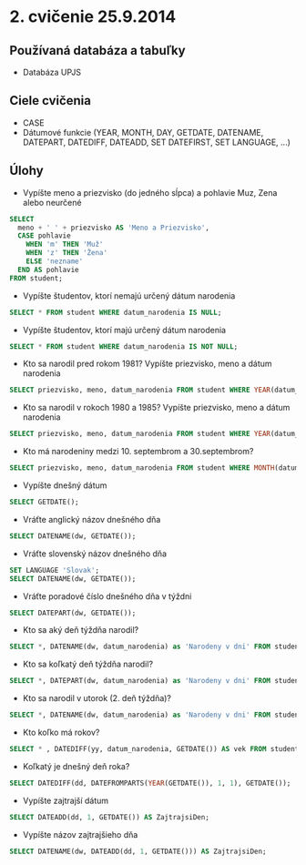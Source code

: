 # 2. cvičenie 25.9.2014
## Používaná databáza a tabuľky
* Databáza UPJS

## Ciele cvičenia
* CASE
* Dátumové funkcie (YEAR, MONTH, DAY, GETDATE, DATENAME, DATEPART, DATEDIFF, DATEADD, SET DATEFIRST, SET LANGUAGE, ...)

## Úlohy
* Vypíšte meno a priezvisko (do jedného sĺpca) a pohlavie Muz, Zena alebo neurčené
```SQL
SELECT 
  meno + ' ' + priezvisko AS 'Meno a Priezvisko', 
  CASE pohlavie 
    WHEN 'm' THEN 'Muž' 
    WHEN 'z' THEN 'Žena' 
    ELSE 'nezname' 
  END AS pohlavie 
FROM student;
```
* Vypíšte študentov, ktorí nemajú určený dátum narodenia
```SQL
SELECT * FROM student WHERE datum_narodenia IS NULL;
```
* Vypíšte študentov, ktorí majú určený dátum narodenia
```SQL
SELECT * FROM student WHERE datum_narodenia IS NOT NULL;
```
* Kto sa narodil pred rokom 1981? Vypíšte priezvisko, meno a dátum narodenia
```SQL
SELECT priezvisko, meno, datum_narodenia FROM student WHERE YEAR(datum_narodenia) < 1981;
```
* Kto sa narodil v rokoch 1980 a 1985? Vypíšte priezvisko, meno a dátum narodenia
```SQL
SELECT priezvisko, meno, datum_narodenia FROM student WHERE YEAR(datum_narodenia) BETWEEN 1980 AND 1985;
```
* Kto má narodeniny medzi 10. septembrom a 30.septembrom?
```SQL
SELECT priezvisko, meno, datum_narodenia FROM student WHERE MONTH(datum_narodenia) = 9 AND DAY(datum_narodenia) BETWEEN 10 AND 30;
```
* Vypíšte dnešný dátum
```SQL
SELECT GETDATE();
```
* Vráťte anglický názov dnešného dňa
```SQL
SELECT DATENAME(dw, GETDATE());
```
* Vráťte slovenský názov dnešného dňa
```SQL
SET LANGUAGE 'Slovak';
SELECT DATENAME(dw, GETDATE());
```
* Vráťte poradové číslo dnešného dňa v týždni
```SQL
SELECT DATEPART(dw, GETDATE());
```
* Kto sa aký deň týždňa narodil?
```SQL
SELECT *, DATENAME(dw, datum_narodenia) as 'Narodeny v dni' FROM student;
```
* Kto sa koľkatý deň týždňa narodil?
```SQL
SELECT *, DATEPART(dw, datum_narodenia) as 'Narodeny v dni' FROM student;
```
* Kto sa narodil v utorok (2. deň týždňa)?
```SQL
SELECT *, DATENAME(dw, datum_narodenia) as 'Narodeny v dni' FROM student WHERE DATEPART(dw, datum_narodenia) = 2;
```
* Kto koľko má rokov?
```SQL
SELECT * , DATEDIFF(yy, datum_narodenia, GETDATE()) AS vek FROM student;
```
* Koľkatý je dnešný deň roka?
```SQL
SELECT DATEDIFF(dd, DATEFROMPARTS(YEAR(GETDATE()), 1, 1), GETDATE());
```
* Vypíšte zajtrajší dátum
```SQL
SELECT DATEADD(dd, 1, GETDATE()) AS ZajtrajsiDen;
```
* Vypíšte názov zajtrajšieho dňa
```SQL
SELECT DATENAME(dw, DATEADD(dd, 1, GETDATE())) AS ZajtrajsiDen;
```
